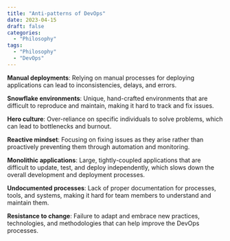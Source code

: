 ```yaml
---
title: "Anti-patterns of DevOps"
date: 2023-04-15
draft: false
categories:
  - "Philosophy"
tags:
  - "Philosophy"
  - "DevOps"
---
```


**Manual deployments**: Relying on manual processes for deploying applications can lead to inconsistencies, delays, and errors.

**Snowflake environments**: Unique, hand-crafted environments that are difficult to reproduce and maintain, making it hard to track and fix issues.

**Hero culture**: Over-reliance on specific individuals to solve problems, which can lead to bottlenecks and burnout.

**Reactive mindset**: Focusing on fixing issues as they arise rather than proactively preventing them through automation and monitoring.

**Monolithic applications**: Large, tightly-coupled applications that are difficult to update, test, and deploy independently, which slows down the overall development and deployment processes.

**Undocumented processes**: Lack of proper documentation for processes, tools, and systems, making it hard for team members to understand and maintain them.

**Resistance to change**: Failure to adapt and embrace new practices, technologies, and methodologies that can help improve the DevOps processes.
